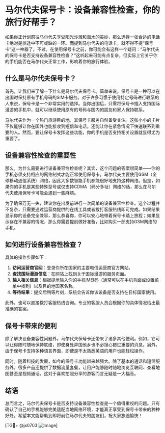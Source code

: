 # 马尔代夫保号卡：设备兼容性检查，你的旅行好帮手？

如果你正计划前往马尔代夫享受阳光沙滩和海水的美妙，那么选择一张合适的电话卡绝对是旅途中不可或缺的一环。而提到马尔代夫的电话卡，就不得不提“保号卡”这一神器了。不过，在使用保号卡之前，你可能会有这样一个疑问：“马尔代夫的保号卡是否支持设备兼容性检查？”这听起来可能有点复杂，但实际上它关乎你的手机能否在马尔代夫正常工作，影响着你的旅行体验。

## 什么是马尔代夫保号卡？

首先，让我们来了解一下什么是马尔代夫保号卡。简单来说，保号卡是一种可以在出国时保持原有手机号码的SIM卡服务。对于许多习惯于使用特定号码进行联系的人来说，保号卡是一个非常实用的选择。当你出国后，只需将保号卡插入支持国际漫游的手机中，就可以继续使用原有的号码与国内的朋友和家人保持联系。

马尔代夫作为一个热门旅游目的地，其保号卡服务自然备受关注。这张小小的卡片不仅能够让你在国外也能接收到短信和电话，还能让你在紧急情况下快速联系到重要的人。然而，要让保号卡发挥这些功能，你的手机是否支持相关设置就显得尤为重要了。

## 设备兼容性检查的重要性

那么，为什么需要进行设备兼容性检查呢？其实，这个问题的答案很简单——你的手机必须支持相应的网络制式才能正常使用保号卡。马尔代夫主要使用GSM（全球移动通信系统）网络，因此大多数智能手机都能很好地支持这种网络。但是，如果你的手机是某些特殊型号或仅支持CDMA（码分多址）网络的话，那么在马尔代夫使用保号卡可能会遇到一些麻烦。

为了确保万无一失，建议你在出发前进行一次简单的设备兼容性检查。这个过程并不复杂，只需要通过运营商提供的在线工具或者拨打客服热线即可完成。如果结果显示你的设备完全兼容，那么恭喜你，你可以安心地带着保号卡踏上旅程；如果显示存在不兼容的情况，那么你需要提前做好准备，比如购买一部支持GSM网络的手机。

## 如何进行设备兼容性检查？

具体的操作步骤如下：

1. **访问运营商官网**：登录你所在国家的主要电信运营商官方网站。
2. **查找国际漫游信息**：在网站上找到关于国际漫游的服务页面。
3. **输入相关信息**：根据提示输入你的手机IMEI码（通常可以在手机背面或设置菜单中找到）以及目的地国家名称。
4. **等待结果**：提交后稍等片刻，系统会告诉你该设备是否支持在目标国家使用。

此外，也可以直接拨打客服热线咨询。专业的客服人员会根据你的具体情况给出最准确的答案。

## 保号卡带来的便利

除了解决设备兼容性问题外，马尔代夫保号卡还带来了诸多其他便利。例如，它可以让你随时随地保持联络，即使身处异国他乡也不必担心错过重要的消息。另外，由于保号卡支持多种语言界面，即使是不太熟悉英语的用户也能轻松操作。

同时，随着科技的发展，如今的保号卡功能越来越强大。除了基本的通话和短信服务外，很多产品还提供了数据流量套餐，让用户能够随时随地浏览互联网、查看地图甚至是视频通话。这对于喜欢拍照分享的游客而言无疑是一大福音。

## 结语

总而言之，马尔代夫保号卡是否支持设备兼容性检查是一个值得重视的问题。只有确认了自己的手机能够完美适配当地网络环境，才能真正享受到保号卡带来的种种好处。希望本文能帮助到即将前往马尔代夫的朋友们，祝大家旅途愉快！

[TG💪+ @jx0703 ![Image](https://github.com/user-attachments/assets/dbca1d08-cadb-493c-b0ec-ad6f7a83f270)]